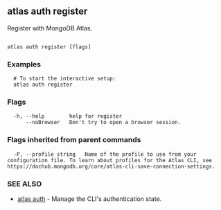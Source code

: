 ## atlas auth register

Register with MongoDB Atlas.



```

atlas auth register [flags]
```

### Examples

```
  # To start the interactive setup:
  atlas auth register

```


### Flags

```
  -h, --help        help for register
      --noBrowser   Don't try to open a browser session.

```


### Flags inherited from parent commands

```
  -P, --profile string   Name of the profile to use from your configuration file. To learn about profiles for the Atlas CLI, see https://dochub.mongodb.org/core/atlas-cli-save-connection-settings.

```

### SEE ALSO


* [atlas auth](atlas_auth.md)	- Manage the CLI's authentication state.



